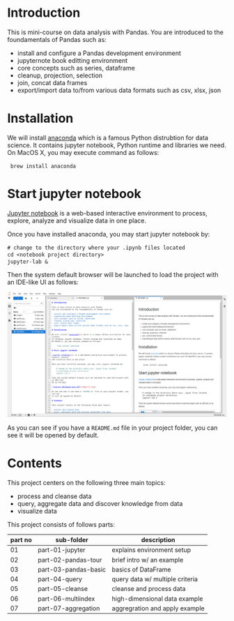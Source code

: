 # Introduction

This is mini-course on data analysis with Pandas.
You are introduced to the foundamentals of Pandas such as:

- install and configure a Pandas development environment
- jupyternote book editting environment
- core concepts such as series, dataframe
- cleanup, projection, selection
- join, concat data frames
- export/import data to/from various data formats such as csv, xlsx, json

# Installation

We will install [anaconda][1] which is a famous Python distrubtion for data science.
It contains jupyter notebook, Python runtime and libraries we need.
On MacOS X, you may execute command as follows:

     brew install anaconda

# Start jupyter notebook

[Jupyter notebook][2] is a web-based interactive environment to process, explore, analyze
and visualize data in one place.

Once you have installed anaconda, you may start jupyter notebook by:

    # change to the directory where your .ipynb files located
    cd <notebook project directory>
    jupyter-lab &

Then the system default browser will be launched to load the project with an IDE-like
UI as follows:

![Jupyter Notebook main UI](images/ui.png)

As you can see if you have a `README.md` file in your project folder, you can see
it will be opened by default.

# Contents

This project centers on the following three main topics:

- process and cleanse data
- query, aggregate data and discover knowledge from data
- visualize data

This project consists of follows parts:

| part no |  sub-folder            |          description             |
| ------- | ---------------------- | -------------------------------- |
|   01    |  part-01-jupyter       |  explains environment setup      |
|   02    |  part-02-pandas-tour   |  brief intro w/ an example       |
|   03    |  part-03-pandas-basic  |  basics of DataFrame             |
|   04    |  part-04-query         |  query data w/ multiple criteria |
|   05    |  part-05-cleanse       |  cleanse and process data        |
|   06    |  part-06-multiindex    |  high-dimensional data example   |
|   07    |  part-07-aggregation   |  aggregration and apply example  |

[1]: https://www.anaconda.com/products/distribution
[2]: https://jupyter.org
